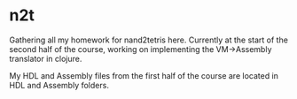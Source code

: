 # n2t

Gathering all my homework for nand2tetris here. Currently at the start of the second half of the course, working on implementing the VM->Assembly translator in clojure.

My HDL and Assembly files from the first half of the course are located in HDL and Assembly folders.
